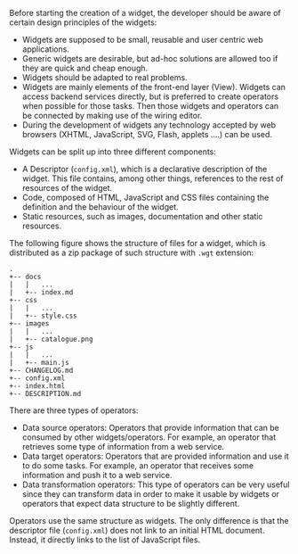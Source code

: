 Before starting the creation of a widget, the developer should be aware of
certain design principles of the widgets:

- Widgets are supposed to be small, reusable and user centric web applications.
- Generic widgets are desirable, but ad-hoc solutions are allowed too if they
  are quick and cheap enough.
- Widgets should be adapted to real problems.
- Widgets are mainly elements of the front-end layer (View). Widgets can access
  backend services directly, but is preferred to create operators when possible
  for those tasks. Then those widgets and operators can be connected by making
  use of the wiring editor.
- During the development of widgets any technology accepted by web browsers
  (XHTML, JavaScript, SVG, Flash, applets ....) can be used.

Widgets can be split up into three different components:

- A Descriptor (`config.xml`), which is a declarative description of the widget.
  This file contains, among other things, references to the rest of resources of
  the widget.
- Code, composed of HTML, JavaScript and CSS files containing the definition and
  the behaviour of the widget.
- Static resources, such as images, documentation and other static resources.

The following figure shows the structure of files for a widget, which is
distributed as a zip package of such structure with `.wgt` extension:

```
.
+-- docs
|   |   ...
|   +-- index.md
+-- css
|   |   ...
|   +-- style.css
+-- images
|   |   ...
|   +-- catalogue.png
+-- js
|   |   ...
|   +-- main.js
+-- CHANGELOG.md
+-- config.xml
+-- index.html
+-- DESCRIPTION.md
```

There are three types of operators:

- Data source operators: Operators that provide information that can be
  consumed by other widgets/operators. For example, an operator that retrieves
  some type of information from a web service.
- Data target operators: Operators that are provided information and use it to
  do some tasks. For example, an operator that receives some information and
  push it to a web service.
- Data transformation operators: This type of operators can be very useful since
  they can transform data in order to make it usable by widgets or operators
  that expect data structure to be slightly different.

Operators use the same structure as widgets. The only difference is that the
descriptor file (`config.xml`) does not link to an initial HTML document. Instead,
it directly links to the list of JavaScript files.
